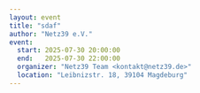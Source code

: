```yaml
---
layout: event
title: "sdaf"
author: "Netz39 e.V." 
event:
  start: 2025-07-30 20:00:00 
  end:   2025-07-30 22:00:00 
  organizer: "Netz39 Team <kontakt@netz39.de>" 
  location: "Leibnizstr. 18, 39104 Magdeburg"
---
```


<!-- event imported from discord manual changes may be overwritten -->